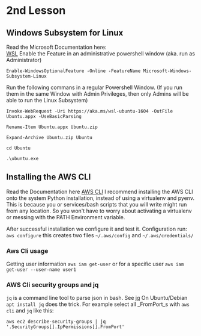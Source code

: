 # 2nd Lesson
## Windows Subsystem for Linux 
Read the Microsoft Documentation here:  
[WSL](https://docs.microsoft.com/en-us/windows/wsl/install-win10)
Enable the Feature in an administrative powershell window (aka. run as Administrator)
```
Enable-WindowsOptionalFeature -Online -FeatureName Microsoft-Windows-Subsystem-Linux  
```
Run the following commans in a regular Powershell Window. (If you run them in the same Window
with Admin Privileges, then only Admins will be able to run the Linux Subsystem)
```
Invoke-WebRequest -Uri https://aka.ms/wsl-ubuntu-1604 -OutFile Ubuntu.appx -UseBasicParsing  

Rename-Item Ubuntu.appx Ubuntu.zip  

Expand-Archive Ubuntu.zip Ubuntu  

cd Ubuntu  

.\ubuntu.exe
```



## Installing the AWS CLI
Read the Documentation here [AWS CLI](https://aws.amazon.com/cli/)
I recommend installing the AWS CLI onto the system Python installation, instead of using a 
virtualenv and pyenv. This is because you or services/bash scripts that you will write 
might run from any location. So you won't have to worry about activating a virtualenv or 
messing with the PATH Environment variable.

After successful installation we configure it and test it.
Configuration run: `aws configure` 
this creates two files  `~/.aws/config` and `~/.aws/credentials/`

### Aws Cli usage
Getting user information
`aws iam get-user`
or for a specific user
`aws iam get-user --user-name user1`

### AWS Cli security groups and jq
`jq` is a command line tool to parse json in bash. See [jq](https://stedolan.github.io/jq/)
On Ubuntu/Debian `apt install jq` does the trick.
For example select all _FromPort_s with `aws cli` and `jq` like this:
```
aws ec2 describe-security-groups | jq '.SecurityGroups[].IpPermissions[].FromPort'
```
